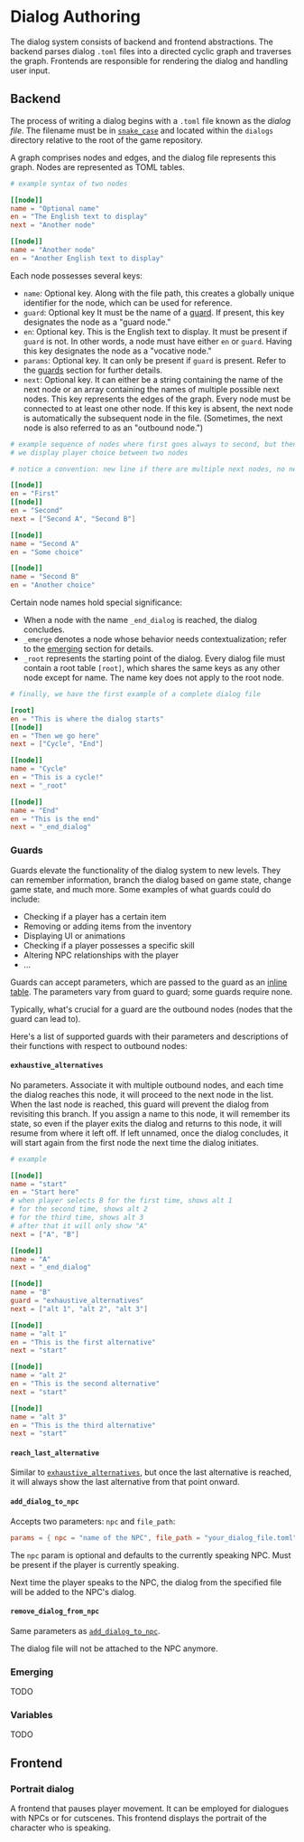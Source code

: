 # Dialog Authoring

The dialog system consists of backend and frontend abstractions.
The backend parses dialog `.toml` files into a directed cyclic graph and traverses the graph.
Frontends are responsible for rendering the dialog and handling user input.

## Backend

The process of writing a dialog begins with a `.toml` file known as the _dialog file_.
The filename must be in [`snake_case`](wiki-snake-case) and located within the `dialogs` directory relative to the root of the game repository.

A graph comprises nodes and edges, and the dialog file represents this graph.
Nodes are represented as TOML tables.

```toml
# example syntax of two nodes

[[node]]
name = "Optional name"
en = "The English text to display"
next = "Another node"

[[node]]
name = "Another node"
en = "Another English text to display"
```

Each node possesses several keys:

- `name`: Optional key.
  Along with the file path, this creates a globally unique identifier for the node, which can be used for reference.
- `guard`: Optional key
  It must be the name of a [guard](#guards).
  If present, this key designates the node as a "guard node."
- `en`: Optional key.
  This is the English text to display.
  It must be present if `guard` is not.
  In other words, a node must have either `en` or `guard`.
  Having this key designates the node as a "vocative node."
- `params`: Optional key.
  It can only be present if `guard` is present.
  Refer to the [guards](#guards) section for further details.
- `next`: Optional key.
  It can either be a string containing the name of the next node or an array containing the names of multiple possible next nodes.
  This key represents the edges of the graph.
  Every node must be connected to at least one other node.
  If this key is absent, the next node is automatically the subsequent node in the file.
  (Sometimes, the next node is also referred to as an "outbound node.")

```toml
# example sequence of nodes where first goes always to second, but then
# we display player choice between two nodes

# notice a convention: new line if there are multiple next nodes, no new line if there is only one

[[node]]
en = "First"
[[node]]
en = "Second"
next = ["Second A", "Second B"]

[[node]]
name = "Second A"
en = "Some choice"

[[node]]
name = "Second B"
en = "Another choice"
```

Certain node names hold special significance:

- When a node with the name `_end_dialog` is reached, the dialog concludes.
- `_emerge` denotes a node whose behavior needs contextualization;
  refer to the [emerging](#emerging) section for details.
- `_root` represents the starting point of the dialog.
  Every dialog file must contain a root table `[root]`, which shares the same keys as any other node except for name.
  The name key does not apply to the root node.

```toml
# finally, we have the first example of a complete dialog file

[root]
en = "This is where the dialog starts"
[[node]]
en = "Then we go here"
next = ["Cycle", "End"]

[[node]]
name = "Cycle"
en = "This is a cycle!"
next = "_root"

[[node]]
name = "End"
en = "This is the end"
next = "_end_dialog"
```

### Guards

Guards elevate the functionality of the dialog system to new levels.
They can remember information, branch the dialog based on game state, change game state, and much more.
Some examples of what guards could do include:

- Checking if a player has a certain item
- Removing or adding items from the inventory
- Displaying UI or animations
- Checking if a player possesses a specific skill
- Altering NPC relationships with the player
- ...

Guards can accept parameters, which are passed to the guard as an [inline table][toml-inline-table].
The parameters vary from guard to guard; some guards require none.

Typically, what's crucial for a guard are the outbound nodes (nodes that the guard can lead to).

Here's a list of supported guards with their parameters and descriptions of their functions with respect to outbound nodes:

#### `exhaustive_alternatives`

No parameters.
Associate it with multiple outbound nodes, and each time the dialog reaches this node, it will proceed to the next node in the list.
When the last node is reached, this guard will prevent the dialog from revisiting this branch.
If you assign a name to this node, it will remember its state, so even if the player exits the dialog and returns to this node, it will resume from where it left off.
If left unnamed, once the dialog concludes, it will start again from the first node the next time the dialog initiates.

```toml
# example

[[node]]
name = "start"
en = "Start here"
# when player selects B for the first time, shows alt 1
# for the second time, shows alt 2
# for the third time, shows alt 3
# after that it will only show "A"
next = ["A", "B"]

[[node]]
name = "A"
next = "_end_dialog"

[[node]]
name = "B"
guard = "exhaustive_alternatives"
next = ["alt 1", "alt 2", "alt 3"]

[[node]]
name = "alt 1"
en = "This is the first alternative"
next = "start"

[[node]]
name = "alt 2"
en = "This is the second alternative"
next = "start"

[[node]]
name = "alt 3"
en = "This is the third alternative"
next = "start"
```

#### `reach_last_alternative`

Similar to [`exhaustive_alternatives`](#exhaustive_alternatives), but once the last alternative is reached, it will always show the last alternative from that point onward.

#### `add_dialog_to_npc`

Accepts two parameters: `npc` and `file_path`:

```toml
params = { npc = "name of the NPC", file_path = "your_dialog_file.toml" }
```

The `npc` param is optional and defaults to the currently speaking NPC.
Must be present if the player is currently speaking.

Next time the player speaks to the NPC, the dialog from the specified file will be added to the NPC's dialog.

#### `remove_dialog_from_npc`

Same parameters as [`add_dialog_to_npc`](#add_dialog_to_npc).

The dialog file will not be attached to the NPC anymore.

### Emerging

TODO

### Variables

TODO

## Frontend

### Portrait dialog

A frontend that pauses player movement.
It can be employed for dialogues with NPCs or for cutscenes.
This frontend displays the portrait of the character who is speaking.

<!-- List of References -->

[wiki-snake-case]: https://en.wikipedia.org/wiki/Snake_case
[toml-inline-table]: https://toml.io/en/v1.0.0#inline-table
